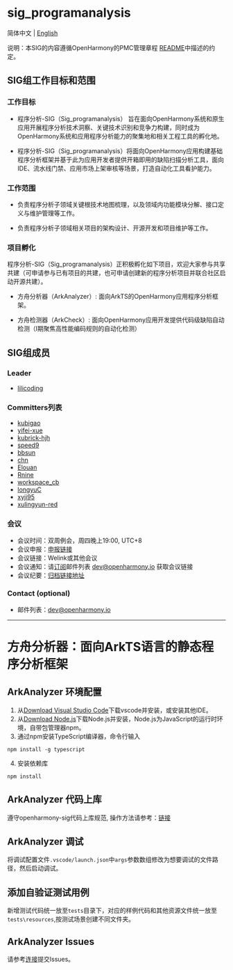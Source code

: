 # sig_programanalysis

简体中文 | [English](./README.en.md)

说明：本SIG的内容遵循OpenHarmony的PMC管理章程 [README](../../zh/pmc.md)中描述的约定。


## SIG组工作目标和范围

  

### 工作目标

* 程序分析-SIG（Sig_programanalysis） 旨在面向OpenHarmony系统和原生应用开展程序分析技术洞察、关键技术识别和竞争力构建，同时成为OpenHarmony系统和应用程序分析能力的聚集地和相关工程工具的孵化地。

* 程序分析-SIG（Sig_programanalysis）将面向OpenHarmony应用构建基础程序分析框架并基于此为应用开发者提供开箱即用的缺陷扫描分析工具，面向IDE、流水线门禁、应用市场上架审核等场景，打造自动化工具看护能力。

### 工作范围

* 负责程序分析子领域关键根技术地图梳理，以及领域内功能模块分解、接口定义与维护管理等工作。

* 负责程序分析子领域相关项目的架构设计、开源开发和项目维护等工作。


### 项目孵化

程序分析-SIG（Sig_programanalysis）正积极孵化如下项目，欢迎大家参与共享共建（可申请参与已有项目的共建，也可申请创建新的程序分析项目并联合社区启动开源共建）。


* 方舟分析器（ArkAnalyzer）:
	面向ArkTS的OpenHarmony应用程序分析框架。

* 方舟检测器（ArkCheck）:
	面向OpenHarmony应用开发提供代码级缺陷自动检测（I期聚焦高性能编码规则的自动化检测）



## SIG组成员


### Leader

- [lilicoding](https://gitee.com/lilicoding)


### Committers列表
- [kubigao](https://gitee.com/kubigao)
- [yifei-xue](https://gitee.com/yifei_xue)
- [kubrick-hjh](https://gitee.com/kubrick-hjh)
- [speed9](https://gitee.com/speeds)
- [bbsun](https://gitee.com/bbsun)
- [chn](https://gitee.com/chn)
- [Elouan](https://gitee.com/Elouan)
- [Rnine](https://gitee.com/Rnine)
- [workspace_cb](https://gitee.com/workspace_cb)
- [longyuC](https://gitee.com/longyuC)
- [xyji95](https://gitee.com/xyji95)
- [xulingyun-red](https://gitee.com/xulingyun-red)


### 会议
 - 会议时间：双周例会，周四晚上19:00, UTC+8
 - 会议申报：[申报链接](https://shimo.im/forms/B1Awd60W7bU51g3m/fill)
 - 会议链接：Welink或其他会议
 - 会议通知：请[订阅](https://lists.openatom.io/postorius/lists/dev.openharmony.io)邮件列表 dev@openharmony.io 获取会议链接
 - 会议纪要：[归档链接地址](https://gitee.com/openharmony-sig/sig-content)


### Contact (optional)

- 邮件列表：[dev@openharmony.io](https://lists.openatom.io/postorius/lists/dev@openharmony.io/)

***

# 方舟分析器：面向ArkTS语言的静态程序分析框架
## ArkAnalyzer 环境配置
1. 从[Download Visual Studio Code](https://code.visualstudio.com/download)下载vscode并安装，或安装其他IDE。
2. 从[Download Node.js](https://nodejs.org/en/download/current)下载Node.js并安装，Node.js为JavaScript的运行时环境，自带包管理器npm。
3. 通过npm安装TypeScript编译器，命令行输入
```shell
npm install -g typescript
```
4. 安装依赖库
```shell
npm install
```

## ArkAnalyzer 代码上库
遵守openharmony-sig代码上库规范, 操作方法请参考：[链接](docs/HowToCreatePR.md#中文)

## ArkAnalyzer 调试
将调试配置文件`.vscode/launch.json`中`args`参数数组修改为想要调试的文件路径，然后启动调试。

## 添加自验证测试用例
新增测试代码统一放至`tests`目录下，对应的样例代码和其他资源文件统一放至`tests\resources`,按测试场景创建不同文件夹。

## ArkAnalyzer Issues
请参考[连接](docs/HowToHandleIssues.md)提交Issues。
